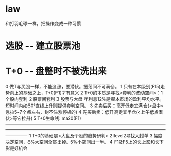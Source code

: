 # law

和打羽毛球一样，把操作变成一种习惯

# 选股 -- 建立股票池

# T+0 -- 盘整时不被洗出来

0 做T与买股一样，不能追涨，要潜伏。振荡间不可满仓。
1 只有在本级别(F15)走势向上的基础之上，T+0(F1)才有意义
2 T+0的本质是寻找<套利的波动空间>：1 个股内套利 2 股票间套利 3 股票与大盘
  年利息12%是资本市场的盈利平均水平。短时间内如60°直线上升则提供套利空间。
3 先卖后买：高开低走宜满仓(<盘中>急拉5~7个点左右，封不住涨停板的)
4 先买后卖：低开高走宜半仓(<上午低点潜伏>等它拉升)
5 T+0生命线: ma20(F1)
—————————————————————————————————————————————————————————————————————————————
1 T+0的基础是<大盘及个股的趋势研判>
2 level2寻找大封单
3 幅度决定空间，8%大空间全部出掉。5%小空间出一半。
4 F1及F5上的长上影和长下影是好机会
